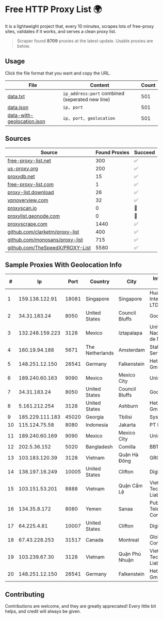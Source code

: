 
# Free HTTP Proxy List 🌍

It is a lightweight project that, every 10 minutes, scrapes lots of free-proxy sites, validates if it works, and serves a clean proxy list.


> Scraper found **8709** proxies at the latest update. Usable proxies are below.

## Usage

Click the file format that you want and copy the URL.


|File|Content|Count|
|----|-------|-----|
|[data.txt](https://raw.githubusercontent.com/themiralay/Proxy-List-World/master/data.txt)|`ip_address:port` combined (seperated new line)|501|
|[data.json](https://raw.githubusercontent.com/themiralay/Proxy-List-World/master/data.json)|`ip, port`|501|
|[data-with-geolocation.json](https://raw.githubusercontent.com/themiralay/Proxy-List-World/master/data-with-geolocation.json)|`ip, port, geolocation`|501|

## Sources

|Source|Found Proxies|Succeed|
|------|-------------|-------|
|[free-proxy-list.net](https://free-proxy-list.net)|300|✅|
|[us-proxy.org](https://www.us-proxy.org)|200|✅|
|[proxydb.net](http://proxydb.net)|15|✅|
|[free-proxy-list.com](https://free-proxy-list.com/?page=&port=&type%5B%5D=http&type%5B%5D=https&up_time=0&search=Search)|1|✅|
|[proxy-list.download](https://www.proxy-list.download/HTTP)|26|✅|
|[vpnoverview.com](https://vpnoverview.com/privacy/anonymous-browsing/free-proxy-servers)|32|✅|
|[proxyscan.io](https://www.proxyscan.io)|0|🚫|
|[proxylist.geonode.com](https://proxylist.geonode.com/api/proxy-list?limit=300&page=1&sort_by=lastChecked&sort_type=desc&protocols=http,https)|0|🚫|
|[proxyscrape.com](https://api.proxyscrape.com/v2/?request=displayproxies&protocol=http&timeout=10000&country=all&ssl=all&anonymity=all)|1440|✅|
|[github.com/clarketm/proxy-list](https://raw.githubusercontent.com/clarketm/proxy-list/master/proxy-list-raw.txt)|400|✅|
|[github.com/monosans/proxy-list](https://raw.githubusercontent.com/monosans/proxy-list/main/proxies/http.txt)|715|✅|
|[github.com/TheSpeedX/PROXY-List](https://raw.githubusercontent.com/TheSpeedX/PROXY-List/master/http.txt)|5580|✅|


## Sample Proxies With Geolocation Info

|#|Ip|Port|Country|City|Internet Service Provider|
|-|--|----|-------|----|-------------------------|
|1|159.138.122.91|18081|Singapore|Singapore|Huawei International Pte. LTD|
|2|34.31.183.24|8050|United States|Council Bluffs|Google LLC|
|3|132.248.159.223|3128|Mexico|Iztapalapa|Universidad Nacional Autonoma de Mexico|
|4|160.19.94.188|5671|The Netherlands|Amsterdam|Stallion Network Services Limited|
|5|148.251.12.150|26541|Germany|Falkenstein|Hetzner Online GmbH|
|6|189.240.60.163|9090|Mexico|Mexico City|Uninet S.A. de C.V.|
|7|34.31.183.24|8050|United States|Council Bluffs|Google LLC|
|8|5.161.212.254|3128|United States|Ashburn|Hetzner Online GmbH|
|9|185.229.111.183|45020|Georgia|Tbilisi|Sysnet LLC|
|10|115.124.75.58|8080|Indonesia|Jakarta|PT Remala Abadi|
|11|189.240.60.169|9090|Mexico|Mexico City|Uninet S.A. de C.V.|
|12|202.5.36.152|5020|Bangladesh|Comilla|BBTS-NEW|
|13|103.183.120.39|3128|Vietnam|Quận Hà Đông|GRCITY|
|14|138.197.16.249|10005|United States|Clifton|DigitalOcean, LLC|
|15|103.151.53.201|8888|Vietnam|Quận Cẩm Lệ|Viet Digital Technology Liability Company|
|16|134.35.8.172|8080|Yemen|Sanaa|Public Telecommunication Corporation|
|17|64.225.4.81|10007|United States|Clifton|DigitalOcean, LLC|
|18|67.43.228.253|31517|Canada|Montreal|GloboTech Communications|
|19|103.239.67.30|3128|Vietnam|Quận Phú Nhuận|Viet Digital Technology Liability Company|
|20|148.251.12.150|26541|Germany|Falkenstein|Hetzner Online GmbH|



## Contributing

Contributions are welcome, and they are greatly appreciated! Every
little bit helps, and credit will always be given.


